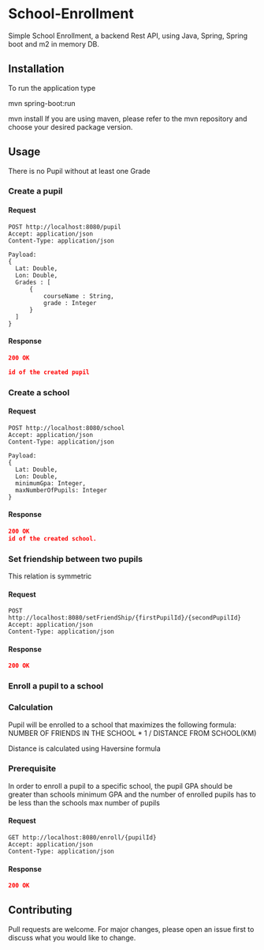 # School-Enrollment

Simple School Enrollment, a backend Rest API, using Java, Spring, Spring boot and m2 in memory DB.

## Installation

To run the application type

mvn spring-boot:run


mvn install
If you are using maven, please refer to the mvn repository and choose your desired package version.

## Usage
There is no Pupil without at least one Grade

### Create a pupil
#### Request


```
POST http://localhost:8080/pupil
Accept: application/json
Content-Type: application/json

Payload:
{
  Lat: Double,
  Lon: Double,
  Grades : [
      {
          courseName : String,
          grade : Integer
      }
  ]
}
```



#### Response

```json
200 OK

id of the created pupil

```







### Create a school
#### Request


```
POST http://localhost:8080/school
Accept: application/json
Content-Type: application/json

Payload:
{
  Lat: Double,
  Lon: Double,
  minimumGpa: Integer,
  maxNumberOfPupils: Integer
}
```

#### Response

```json
200 OK
id of the created school.
```



### Set friendship between two pupils

This relation is symmetric

#### Request

```
POST http://localhost:8080/setFriendShip/{firstPupilId}/{secondPupilId}
Accept: application/json
Content-Type: application/json
```

#### Response

```json
200 OK

```

### Enroll a pupil to a school

### Calculation
Pupil will be enrolled to a school that maximizes the following formula:
NUMBER OF FRIENDS IN THE SCHOOL * 1 / DISTANCE FROM SCHOOL(KM)

Distance is calculated using Haversine formula

### Prerequisite
In order to enroll a pupil to a specific school, the pupil GPA should be greater than schools
minimum GPA and the number of enrolled pupils has to be less than the schools max number of pupils

#### Request

```
GET http://localhost:8080/enroll/{pupilId}
Accept: application/json
Content-Type: application/json
```

#### Response

```json
200 OK
```

## Contributing
Pull requests are welcome. For major changes, please open an issue first to discuss what you would like to change.
